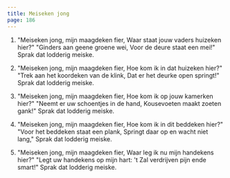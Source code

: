```yaml
---
title: Meiseken jong
page: 186
---  
```



1. "Meiseken jong, mijn maagdeken fier,
Waar staat jouw vaders huizeken hier?"
"Ginders aan geene groene wei,
Voor de deure staat een mei!"
Sprak dat lodderig meiske.


2. "Meiseken jong, mijn maagdeken fier,
Hoe kom ik in dat huizeken hier?"
"Trek aan het koordeken van de klink,
Dat er het deurke open springt!"
Sprak dat lodderig meiske.


3. "Meiseken jong, mijn maagdeken fier,
Hoe kom ik op jouw kamerken hier?"
"Neemt er uw schoentjes in de hand,
Kousevoeten maakt zoeten gank!"
Sprak dat lodderig meiske.


4. "Meiseken jong, mijn maagdeken fier,
Hoe kom ik in dit beddeken hier?"
"Voor het beddeken staat een plank,
Springt daar op en wacht niet lang,"
Sprak dat lodderig meiske.


6. "Meiseken jong, mijn maagdeken fier,
Waar leg ik nu mijn handekens hier?"
"Legt uw handekens op mijn hart:
't Zal verdrijven pijn ende smart!"
Sprak dat lodderig meiske.